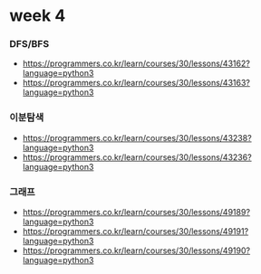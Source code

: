 week 4
======
### DFS/BFS
* https://programmers.co.kr/learn/courses/30/lessons/43162?language=python3
* https://programmers.co.kr/learn/courses/30/lessons/43163?language=python3

### 이분탐색
* https://programmers.co.kr/learn/courses/30/lessons/43238?language=python3
* https://programmers.co.kr/learn/courses/30/lessons/43236?language=python3

### 그래프
* https://programmers.co.kr/learn/courses/30/lessons/49189?language=python3
* https://programmers.co.kr/learn/courses/30/lessons/49191?language=python3
* https://programmers.co.kr/learn/courses/30/lessons/49190?language=python3
